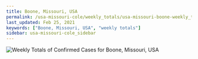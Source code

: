 ```yaml
---
title: Boone, Missouri, USA
permalink: /usa-missouri-cole/weekly_totals/usa-missouri-boone-weekly_totals.html
last_updated: Feb 25, 2021
keywords: ["Boone, Missouri, USA", "weekly totals"]
sidebar: usa-missouri-cole_sidebar
---
```


![Weekly Totals of Confirmed Cases for Boone, Missouri, USA](/covid_tracker/images/graphs/usa-missouri-boone-weekly_totals_graph.png)
